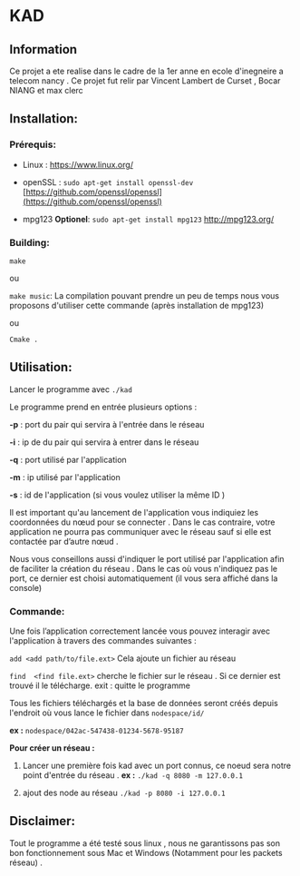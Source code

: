 # KAD 

## Information
Ce projet a ete realise dans le cadre de la 1er anne en ecole d'inegneire a telecom nancy . 
Ce projet fut relir par Vincent Lambert de Curset , Bocar NIANG et max clerc 
## Installation:
### Prérequis:

-   Linux : https://www.linux.org/
    
-   openSSL : 	`sudo apt-get install openssl-dev`
 			[https://github.com/openssl/openssl](https://github.com/openssl/openssl)

- mpg123  **Optionel**: `sudo apt-get install mpg123`
http://mpg123.org/

  

### Building:

`make`

ou

`make music`: La compilation pouvant prendre un peu de temps nous vous proposons d'utiliser cette commande (après installation de mpg123)

ou

`Cmake .`

## Utilisation:

Lancer le programme avec `./kad` 

Le programme prend en entrée plusieurs options :

**-p** : port du pair qui servira à l'entrée dans le réseau

**-i** : ip de du pair qui servira à entrer dans le réseau

**-q** : port utilisé par l'application

**-m** : ip utilisé par l'application

**-s** : id de l'application (si vous voulez utiliser la même ID )
 
Il est important qu'au lancement de l'application vous indiquiez les coordonnées du nœud pour se connecter . Dans le cas contraire, votre application ne pourra pas communiquer avec le réseau sauf si elle est contactée par d’autre nœud .

  

Nous vous conseillons aussi d'indiquer le port utilisé par l'application afin de faciliter la création du réseau . Dans le cas où vous n'indiquez pas le port, ce dernier est choisi automatiquement (il vous sera affiché dans la console)

### Commande:

  

Une fois l’application correctement lancée vous pouvez interagir avec l'application à travers des commandes suivantes :

`add <add path/to/file.ext>`  Cela ajoute un fichier au réseau

`find  <find file.ext>` cherche le fichier sur le réseau . Si ce dernier est trouvé il le télécharge. exit : quitte le programme

  

Tous les fichiers téléchargés et la base de données seront créés depuis l'endroit où vous lance le fichier dans `nodespace/id/`

  

**ex :** `nodespace/042ac-547438-01234-5678-95187`

**Pour créer un réseau :**

1. Lancer une première fois kad avec un port connus, ce noeud sera notre point d'entrée du réseau . 
	**ex :** `./kad -q 8080 -m 127.0.0.1`

2.  ajout des node au réseau  `./kad -p 8080 -i 127.0.0.1`

## Disclaimer:  

Tout le programme a été testé sous linux , nous ne garantissons pas son bon fonctionnement sous Mac et Windows (Notamment pour les packets réseau) .

